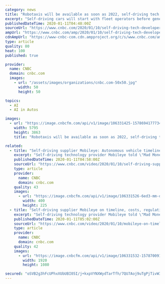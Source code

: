 ```yaml
---
category: news
title: "Robotaxis will be available as soon as 2022, self-driving tech supplier Mobileye CEO says"
excerpt: "Self-driving cars will start with fleet operators before general use due to regulatory and cost constraints “that you cannot put on a consumer,” he said in a “Mad Money” interview. “If more cars will be autonomous,"
publishedDateTime: 2020-01-11T04:48:00Z
sourceUrl: "https://www.cnbc.com/2020/01/10/self-driving-tech-developer-mobileye-ceo-robotaxis-will-come-in-2022.html"
ampUrl: "https://www.cnbc.com/amp/2020/01/10/self-driving-tech-developer-mobileye-ceo-robotaxis-will-come-in-2022.html"
cdnAmpUrl: "https://www-cnbc-com.cdn.ampproject.org/c/s/www.cnbc.com/amp/2020/01/10/self-driving-tech-developer-mobileye-ceo-robotaxis-will-come-in-2022.html"
type: article
quality: 80
heat: 100
published: true

provider:
  name: CNBC
  domain: cnbc.com
  images:
    - url: "/assets/images/organizations/cnbc.com-50x50.jpg"
      width: 50
      height: 50

topics:
  - AI
  - AI in Autos

images:
  - url: "https://image.cnbcfm.com/api/v1/image/106331425-1578694177734shashua_amnon_mm_20200110_img_1027.jpg?v=1578694283"
    width: 5795
    height: 3863
    title: "Robotaxis will be available as soon as 2022, self-driving tech supplier Mobileye CEO says"

related:
  - title: "Self-driving supplier Mobileye: Autonomous vehicle timeline, costs & regulations for roll out"
    excerpt: "Self-driving technology provider Mobileye told \"Mad Money\" host Jim Cramer the public can expect to see robotaxis hitting the road as soon as 2022."
    publishedDateTime: 2020-01-11T04:58:00Z
    sourceUrl: "https://www.cnbc.com/video/2020/01/10/self-driving-supplier-mobileye-autonomous-vehicle-timeline-costs-regulations-for-roll-out.html"
    type: article
    provider:
      name: CNBC
      domain: cnbc.com
    quality: 43
    images:
      - url: "https://image.cnbcfm.com/api/v1/image/106331526-6ed3-mm-d-block-short-011020.jpg?v=1578700711"
        width: 400
        height: 225
  - title: "Self-driving supplier Mobileye on timeline, costs, regulations for autonomous vehicles roll out"
    excerpt: "Self-driving technology provider Mobileye told \"Mad Money\" host Jim Cramer the public can expect to see robotaxis hitting the road as soon as 2022."
    publishedDateTime: 2020-01-11T05:02:00Z
    sourceUrl: "https://www.cnbc.com/video/2020/01/10/mobileye-on-timeline-costs-regulations-for-self-driving-vehicles.html"
    type: article
    provider:
      name: CNBC
      domain: cnbc.com
    quality: 42
    images:
      - url: "https://image.cnbcfm.com/api/v1/image/106331532-15787009186ED3-MM-D-BLOCK-011020.jpg?v=1578700916"
        width: 1920
        height: 1080

secured: "oSVB2g3hFcUPhxXUbUBI05I/j+kxpVYNXWydTarTfh/7QU7Aoj9uTgPjTivW37OXFCEZ2BdWTBexAu9aOjKZnEPSux0RC2avv9aoqexFYtFEFtK5XGX5ziOp+2WKNLaL3dPxlULVWEsNaLtaNx3KOY9qus7+qDdE8Pv1K3OlUj3zG+eveF8+yKQ/78AtiAhXzkNSWnrWqMoDr3aksArgHCaOSX+JQB8ZSmd6V7ZZUzqMgmDkqIQLnPeN5qkeekD8glHKcAE2hVYuO4j+mxJkBAKV+uQSGp8UvbKqal3ASAPndGVGM9vGAHd0Y7sGpwZGAiOxPXiuAvyG735iVjiX1I6DMAJsdkICuHSr1tkwvB3FqW33BGbU4GtrWjcy8R050gMmN98fqsSN71lK8dhGsbUeRkn7B7ASP4LI14qRAzZrwW4Wha+Va8I/EXELvj1jVSE4NJTLlF8WRXGNUzMC1g==;CvGM71ditOm//RuWRPi8SA=="
---
```


